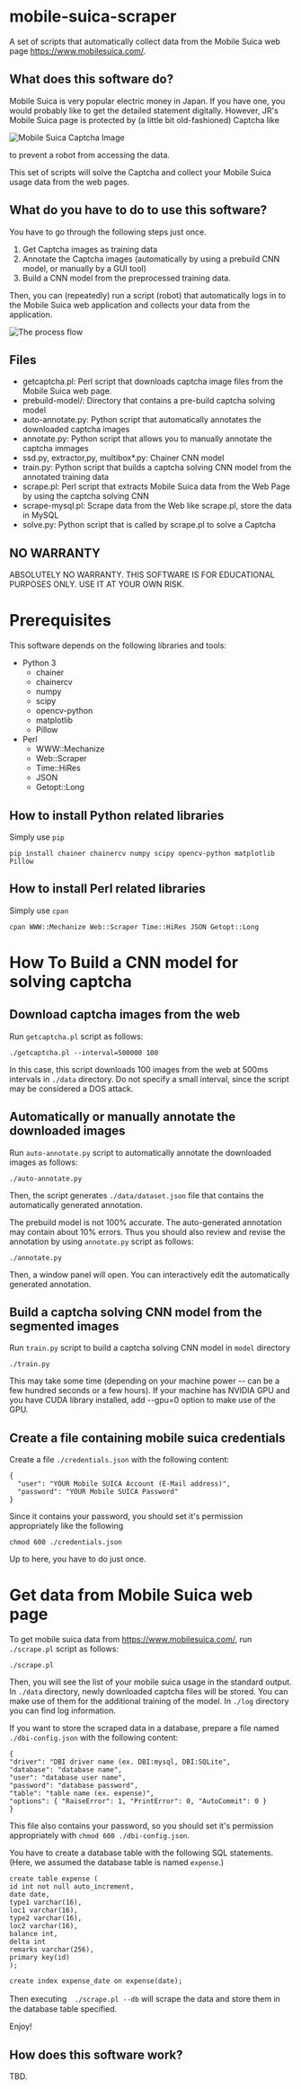 # mobile-suica-scraper

A set of scripts that automatically collect data from the Mobile Suica web page
https://www.mobilesuica.com/.

## What does this software do?

Mobile Suica is very popular electric money in Japan.
If you have one, you would probably like to get the detailed statement digitally.
However, JR's Mobile Suica page is protected by (a little bit old-fashioned) Captcha like

![Mobile Suica Captcha Image](https://github.com/survivor7777777/mobile-suica-scraper/blob/master/sample-Captcha.gif?raw=true)

to prevent a robot from accessing the data.

This set of scripts will solve the Captcha and collect your Mobile Suica usage data from the web pages.

## What do you have to do to use this software?

You have to go through the following steps just once.
1. Get Captcha images as training data
1. Annotate the Captcha images (automatically by using a prebuild CNN model, or manually by a GUI tool)
1. Build a CNN model from the preprocessed training data.

Then, you can (repeatedly) run a script (robot) that automatically logs in to the Mobile Suica web application and collects your data from the application.

![The process flow](https://github.com/survivor7777777/mobile-suica-scraper/blob/master/process-flow.png?raw=true)

## Files

* getcaptcha.pl: Perl script that downloads captcha image files from the Mobile Suica web page.
* prebuild-model/: Directory that contains a pre-build captcha solving model
* auto-annotate.py: Python script that automatically annotates the downloaded captcha images
* annotate.py: Python script that allows you to manually annotate the captcha immages
* ssd.py, extractor,py, multibox*.py: Chainer CNN model
* train.py: Python script that builds a captcha solving CNN model from the annotated training data
* scrape.pl: Perl script that extracts Mobile Suica data from the Web Page by using the captcha solving CNN
* scrape-mysql.pl: Scrape data from the Web like scrape.pl, store the data in MySQL
* solve.py: Python script that is called by scrape.pl to solve a Captcha

## NO WARRANTY

ABSOLUTELY NO WARRANTY.
THIS SOFTWARE IS FOR EDUCATIONAL PURPOSES ONLY.
USE IT AT YOUR OWN RISK.

# Prerequisites

This software depends on the following libraries and tools:

* Python 3
  * chainer
  * chainercv
  * numpy
  * scipy
  * opencv-python
  * matplotlib
  * Pillow
* Perl
  * WWW::Mechanize
  * Web::Scraper
  * Time::HiRes
  * JSON
  * Getopt::Long

## How to install Python related libraries

Simply use ```pip```

    pip install chainer chainercv numpy scipy opencv-python matplotlib Pillow

## How to install Perl related libraries

Simply use ```cpan```

    cpan WWW::Mechanize Web::Scraper Time::HiRes JSON Getopt::Long

# How To Build a CNN model for solving captcha

## Download captcha images from the web

Run ```getcaptcha.pl``` script as follows:

    ./getcaptcha.pl --interval=500000 100

In this case, this script downloads 100 images from the web at 500ms intervals in ```./data``` directory.  Do not specify a small interval, since the script may be considered a DOS attack.

## Automatically or manually annotate the downloaded images

Run ```auto-annotate.py``` script to automatically annotate the downloaded images as follows:

    ./auto-annotate.py

Then, the script generates ```./data/dataset.json``` file that contains the automatically generated annotation.

The prebuild model is not 100% accurate.  The auto-generated annotation may contain about 10% errors.
Thus you should also review and revise the annotation by using ```annotate.py``` script as follows:

    ./annotate.py

Then, a window panel will open.  You can interactively edit the automatically generated annotation. 

## Build a captcha solving CNN model from the segmented images

Run ```train.py``` script to build a captcha solving CNN model in ```model``` directory

    ./train.py

This may take some time (depending on your machine power -- can be a few hundred seconds or a few hours).
If your machine has NVIDIA GPU and you have CUDA library installed, add --gpu=0 option to make use of the GPU.

## Create a file containing mobile suica credentials

Create a file ```./credentials.json``` with the following content:

    {
      "user": "YOUR Mobile SUICA Account (E-Mail address)",
      "password": "YOUR Mobile SUICA Password"
    }

Since it contains your password, you should set it's permission appropriately like the following

    chmod 600 ./credentials.json

Up to here, you have to do just once.

# Get data from Mobile Suica web page

To get mobile suica data from https://www.mobilesuica.com/, run ```./scrape.pl``` script as follows:

    ./scrape.pl

Then, you will see the list of your mobile suica usage in the standard output.  In ```./data``` directory, newly downloaded captcha files will be stored. You can make use of them for the additional training of the model.  In ```./log``` directory you can find log information.

If you want to store the scraped data in a database, prepare a file named ```./dbi-config.json``` with the following content:

	{
	"driver": "DBI driver name (ex. DBI:mysql, DBI:SQLite",
	"database": "database name",
	"user": "database user name",
	"password": "database password",
	"table": "table name (ex. expense)",
	"options": { "RaiseError": 1, "PrintError": 0, "AutoCommit": 0 }
	}

This file also contains your password, so you should set it's permission appropriately with ```chmod 600 ./dbi-config.json```.

You have to create a database table with the following SQL statements. (Here, we assumed the database table is named ```expense```.)

	create table expense (
	id int not null auto_increment,
	date date,
	type1 varchar(16),
	loc1 varchar(16),
	type2 varchar(16),
	loc2 varchar(16),
	balance int,
	delta int
	remarks varchar(256),
	primary key(id)
	);

	create index expense_date on expense(date);

Then executing　```./scrape.pl --db``` will scrape the data and store them in the database table specified.

Enjoy!

## How does this software work?

TBD.
